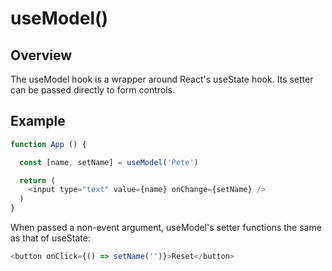 # useModel()

## Overview

The useModel hook is a wrapper around React's useState hook. Its setter can be passed directly to form controls.

## Example

```javascript
function App () {

  const [name, setName] = useModel('Pete')

  return (
    <input type="text" value={name} onChange={setName} />
  )
}
```

When passed a non-event argument, useModel's setter functions the same as that of useState:

```javascript
<button onClick={() => setName('')}>Reset</button>
```
